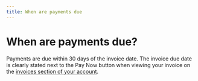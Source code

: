 ```yaml
---
title: When are payments due
---
```


# When are payments due?

Payments are due within 30 days of the invoice date. The invoice due date is clearly stated next to the Pay Now button when viewing your invoice on the [invoices section of your account]( https://eventyay.com/account/billing/invoices/).

